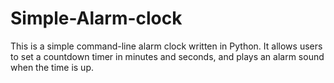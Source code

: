 # Simple-Alarm-clock
This is a simple command-line alarm clock written in Python. It allows users to set a countdown timer in minutes and seconds, and plays an alarm sound when the time is up.

